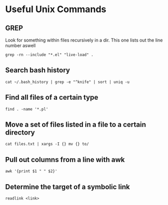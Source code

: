 # Useful Unix Commands

## GREP

Look for something within files recursively in a dir. This one lists out the line number aswell

```
grep -rn --include "*.el" "live-load" .
```

## Search bash history

    cat ~/.bash_history | grep -e "^knife" | sort | uniq -u

## Find all files of a certain type

    find . -name '*.pl'

## Move a set of files listed in a file to a certain directory

    cat files.txt | xargs -I {} mv {} to/

## Pull out columns from a line with awk

    awk '{print $1 " " $2}'

## Determine the target of a symbolic link

    readlink <link>
